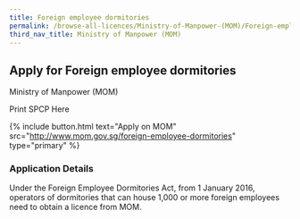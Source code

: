 ```yaml
---
title: Foreign employee dormitories
permalink: /browse-all-licences/Ministry-of-Manpower-(MOM)/Foreign-employee-dormitories
third_nav_title: Ministry of Manpower (MOM)
---
```


## Apply for Foreign employee dormitories

Ministry of Manpower (MOM)

Print SPCP Here

{% include button.html text="Apply on MOM" src="http://www.mom.gov.sg/foreign-employee-dormitories" type="primary" %}

### Application Details
<p>Under the Foreign Employee Dormitories Act, from 1 January 2016, operators of dormitories that can house 1,000 or more foreign employees need to obtain a licence from MOM.</p>

